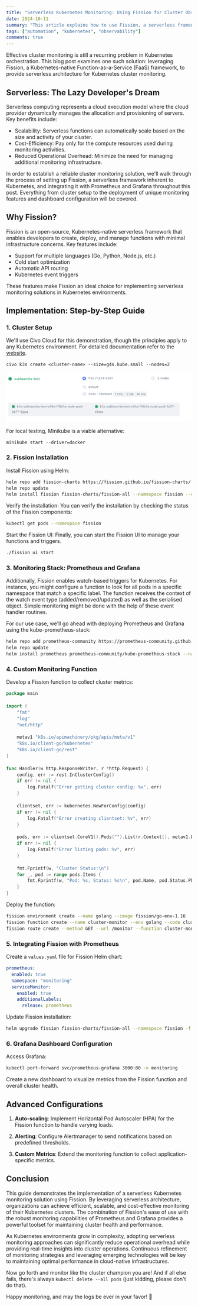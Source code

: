 ```yaml
---
title: "Serverless Kubernetes Monitoring: Using Fission for Cluster Observability"
date: 2024-10-11
summary: "This article explains how to use Fission, a serverless framework, along with Prometheus and Grafana for full observability, to provide effective, scalable Kubernetes cluster monitoring."
tags: ["automation", "kubernetes", "observability"]
comments: true
---
```


Effective cluster monitoring is still a recurring problem in Kubernetes orchestration. This blog post examines one such solution: leveraging Fission, a Kubernetes-native Function-as-a-Service (FaaS) framework, to provide serverless architecture for Kubernetes cluster monitoring.

## Serverless: The Lazy Developer's Dream

Serverless computing represents a cloud execution model where the cloud provider dynamically manages the allocation and provisioning of servers. Key benefits include:

- Scalability: Serverless functions can automatically scale based on the size and activity of your cluster.
- Cost-Efficiency: Pay only for the compute resources used during monitoring activities.
- Reduced Operational Overhead: Minimize the need for managing additional monitoring infrastructure.

In order to establish a reliable cluster monitoring solution, we'll walk through the process of setting up Fission, a serverless framework inherent to Kubernetes, and integrating it with Prometheus and Grafana throughout this post. Everything from cluster setup to the deployment of unique monitoring features and dashboard configuration will be covered.


## Why Fission?

Fission is an open-source, Kubernetes-native serverless framework that enables developers to create, deploy, and manage functions with minimal infrastructure concerns. Key features include:

- Support for multiple languages (Go, Python, Node.js, etc.)
- Cold start optimization
- Automatic API routing
- Kubernetes event triggers

These features make Fission an ideal choice for implementing serverless monitoring solutions in Kubernetes environments.

## Implementation: Step-by-Step Guide

### 1. Cluster Setup

We'll use Civo Cloud for this demonstration, though the principles apply to any Kubernetes environment. For detailed documentation refer to the [website](https://www.civo.com/docs/kubernetes/create-a-cluster). 

```shell
civo k3s create <cluster-name> --size=g4s.kube.small --nodes=2
```
![](image.png)

For local testing, Minikube is a viable alternative:

```shell
minikube start --driver=docker
```

### 2. Fission Installation

Install Fission using Helm:

```bash
helm repo add fission-charts https://fission.github.io/fission-charts/
helm repo update
helm install fission fission-charts/fission-all --namespace fission --create-namespace
```
    
Verify the installation: You can verify the installation by checking the status of the Fission components:
    
```bash
kubectl get pods --namespace fission
```
    
Start the Fission UI: Finally, you can start the Fission UI to manage your functions and triggers.
    
```bash
./fission ui start
```
    

### 3. Monitoring Stack: Prometheus and Grafana

Additionally, Fission enables watch-based triggers for Kubernetes. For instance, you might configure a function to look for all pods in a specific namespace that match a specific label. The function receives the context of the watch event type (added/removed/updated) as well as the serialised object. Simple monitoring might be done with the help of these event handler routines.

For our use case, we'll go ahead with deploying Prometheus and Grafana using the kube-prometheus-stack:

```bash
helm repo add prometheus-community https://prometheus-community.github.io/helm-charts
helm repo update
helm install prometheus prometheus-community/kube-prometheus-stack --namespace monitoring --create-namespace
```

### 4. Custom Monitoring Function

Develop a Fission function to collect cluster metrics:

```go
package main

import (
    "fmt"
    "log"
    "net/http"

    metav1 "k8s.io/apimachinery/pkg/apis/meta/v1"
    "k8s.io/client-go/kubernetes"
    "k8s.io/client-go/rest"
)

func Handler(w http.ResponseWriter, r *http.Request) {
    config, err := rest.InClusterConfig()
    if err != nil {
        log.Fatalf("Error getting cluster config: %v", err)
    }

    clientset, err := kubernetes.NewForConfig(config)
    if err != nil {
        log.Fatalf("Error creating clientset: %v", err)
    }

    pods, err := clientset.CoreV1().Pods("").List(r.Context(), metav1.ListOptions{})
    if err != nil {
        log.Fatalf("Error listing pods: %v", err)
    }

    fmt.Fprintf(w, "Cluster Status:\n")
    for _, pod := range pods.Items {
        fmt.Fprintf(w, "Pod: %s, Status: %s\n", pod.Name, pod.Status.Phase)
    }
}
```

Deploy the function:

```bash
fission environment create --name golang --image fission/go-env-1.16
fission function create --name cluster-monitor --env golang --code cluster-monitor.go
fission route create --method GET --url /monitor --function cluster-monitor
```

### 5. Integrating Fission with Prometheus

Create a `values.yaml` file for Fission Helm chart:

```yaml
prometheus:
  enabled: true
  namespace: "monitoring"
  serviceMonitor:
    enabled: true
    additionalLabels:
      release: prometheus
```

Update Fission installation:

```bash
helm upgrade fission fission-charts/fission-all --namespace fission -f values.yaml
```

### 6. Grafana Dashboard Configuration

Access Grafana:

```bash
kubectl port-forward svc/prometheus-grafana 3000:80 -n monitoring
```

Create a new dashboard to visualize metrics from the Fission function and overall cluster health.

## Advanced Configurations

1. **Auto-scaling**: Implement Horizontal Pod Autoscaler (HPA) for the Fission function to handle varying loads.

2. **Alerting**: Configure Alertmanager to send notifications based on predefined thresholds.

3. **Custom Metrics**: Extend the monitoring function to collect application-specific metrics.

## Conclusion

This guide demonstrates the implementation of a serverless Kubernetes monitoring solution using Fission. By leveraging serverless architecture, organizations can achieve efficient, scalable, and cost-effective monitoring of their Kubernetes clusters. The combination of Fission's ease of use with the robust monitoring capabilities of Prometheus and Grafana provides a powerful toolset for maintaining cluster health and performance.

As Kubernetes environments grow in complexity, adopting serverless monitoring approaches can significantly reduce operational overhead while providing real-time insights into cluster operations. Continuous refinement of monitoring strategies and leveraging emerging technologies will be key to maintaining optimal performance in cloud-native infrastructures.

Now go forth and monitor like the cluster champion you are! And if all else fails, there's always `kubectl delete --all pods` (just kidding, please don't do that).

Happy monitoring, and may the logs be ever in your favor! 🚀